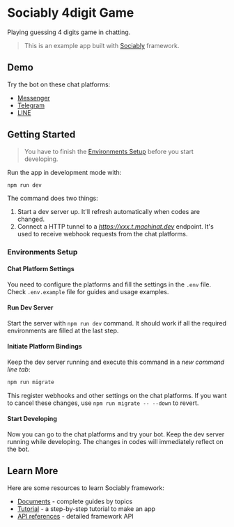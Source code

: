 # Sociably 4digit Game

Playing guessing 4 digits game in chatting.
> This is an example app built with [Sociably](https://sociably.js.org) framework.

## Demo

Try the bot on these chat platforms:

- [Messenger](https://www.messenger.com/t/Sociably4digit)
- [Telegram](https://t.me/Sociably4digitBot)
- [LINE](https://line.me/ti/p/@405zalyx)

## Getting Started

> You have to finish the [Environments Setup](#environments-setup)
> before you start developing.

Run the app in development mode with:

```bash
npm run dev
```

The command does two things:

1. Start a dev server up. It'll refresh automatically when codes are changed.
2. Connect a HTTP tunnel to a _https://xxx.t.machinat.dev_ endpoint.
  It's used to receive webhook requests from the chat platforms.

### Environments Setup

#### Chat Platform Settings

You need to configure the platforms and fill the settings in the `.env` file.
Check `.env.example` file for guides and usage examples.

#### Run Dev Server

Start the server with `npm run dev` command.
It should work if all the required environments are filled at the last step.

#### Initiate Platform Bindings

Keep the dev server running and execute this command in a _new command line tab_:

```bash
npm run migrate
```

This register webhooks and other settings on the chat platforms.
If you want to cancel these changes,
use `npm run migrate -- --down` to revert.

#### Start Developing

Now you can go to the chat platforms and try your bot.
Keep the dev server running while developing.
The changes in codes will immediately reflect on the bot.

## Learn More

Here are some resources to learn Sociably framework:

- [Documents](https://sociably.js.org/doc) - complete guides by topics
- [Tutorial](https://sociably.js.org/docs/learn) - a step-by-step tutorial to make an app
- [API references](https://sociably.js.org/api) - detailed framework API
